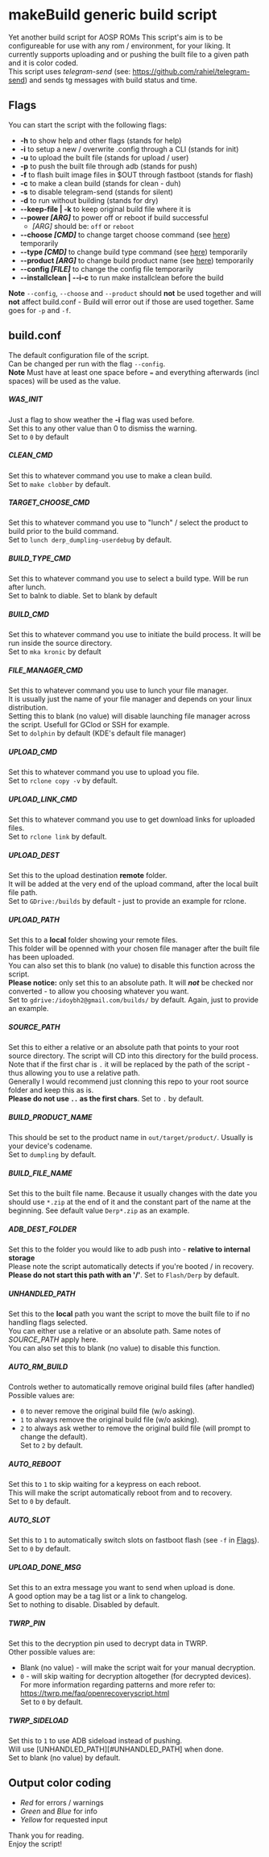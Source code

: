 # makeBuild generic build script
Yet another build script for AOSP ROMs
This script's aim is to be configureable for use with any rom / environment, for your liking.
It currently supports uploading and or pushing the built file to a given path and it is color coded.   
This script uses *telegram-send* (see: https://github.com/rahiel/telegram-send) and sends tg messages with build status and time.

## Flags
You can start the script with the following flags:
* **-h** to show help and other flags (stands for help)
* **-i** to setup a new / overwrite .config through a CLI (stands for init)
* **-u** to upload the built file (stands for upload / user)
* **-p** to push the built file through adb (stands for push)
* **-f** to flash built image files in $OUT through fastboot (stands for flash)
* **-c** to make a clean build (stands for clean - duh)
* **-s** to disable telegram-send (stands for silent)
* **-d** to run without building (stands for dry)
* **--keep-file | -k** to keep original build file where it is
* **--power _[ARG]_** to power off or reboot if build successful
  * _[ARG]_ should be: `off` or `reboot`
* **--choose _[CMD]_** to change target choose command (see [here](#target_choose_cmd)) temporarily
* **--type _[CMD]_** to change build type command (see [here](#build_type_cmd)) temporarily
* **--product _[ARG]_** to change build product name (see [here](#build_product_name)) temporarily
* **--config _[FILE]_** to change the config file temporarily
* **--installclean | --i-c** to run make installclean before the build

**Note** `--config`, `--choose` and `--product` should **not** be used together and will **not** affect build.conf - Build will error out if those are used together. Same goes for `-p` and `-f`.

## build.conf
The default configuration file of the script.  
Can be changed per run with the flag `--config`.  
**Note** Must have at least one space before `=` and everything afterwards (incl spaces) will be used as the value.  

##### WAS_INIT
Just a flag to show weather the **-i** flag was used before.  
Set this to any other value than 0 to dismiss the warning.  
Set to `0` by default
##### CLEAN_CMD
Set this to whatever command you use to make a clean build.  
Set to `make clobber` by default.
##### TARGET_CHOOSE_CMD
Set this to whatever command you use to "lunch" / select the product to build prior to the build command.  
Set to `lunch derp_dumpling-userdebug` by default.
##### BUILD_TYPE_CMD
Set this to whatever command you use to select a build type. Will be run after lunch.  
Set to balnk to diable. Set to blank by default
##### BUILD_CMD
Set this to whatever command you use to initiate the build process. It will be run inside the source directory.  
Set to `mka kronic` by default
##### FILE_MANAGER_CMD
Set this to whatever command you use to lunch your file manager.  
It is usually just the name of your file manager and depends on your linux distribution.  
Setting this to blank (no value) will disable launching file manager across the script. Usefull for GClod or SSH for example.  
Set to `dolphin` by default (KDE's default file manager)
##### UPLOAD_CMD
Set this to whatever command you use to upload you file.  
Set to `rclone copy -v` by default.
##### UPLOAD_LINK_CMD
Set this to whatever command you use to get download links for uploaded files.  
Set to `rclone link` by default.
##### UPLOAD_DEST
Set this to the upload destination **remote** folder.  
It will be added at the very end of the upload command, after the local built file path.  
Set to `GDrive:/builds` by default - just to provide an example for rclone.
##### UPLOAD_PATH
Set this to a **local** folder showing your remote files.  
This folder will be openned with your chosen file manager after the built file has been uploaded.  
You can also set this to blank (no value) to disable this function across the script.  
**Please notice:** only set this to an absolute path. It will ***not*** be checked nor converted - to allow you choosing whatever you want.  
Set to `gdrive:/idoybh2@gmail.com/builds/` by default. Again, just to provide an example.
##### SOURCE_PATH
Set this to either a relative or an absolute path that points to your root source directory.
The script will CD into this directory for the build process.  
Note that if the first char is `.` it will be replaced by the path of the script - thus allowing you to use a relative path.  
Generally I would recommend just clonning this repo to your root source folder and keep this as is.  
**Please do not use `..` as the first chars**. Set to `.` by default.
##### BUILD_PRODUCT_NAME
This should be set to the product name in `out/target/product/`. Usually is your device's codename.  
Set to `dumpling` by default.
##### BUILD_FILE_NAME
Set this to the built file name. Because it usually changes with the date you should use `*.zip` at the end of it and the
constant part of the name at the beginning. See default value `Derp*.zip` as an example.
##### ADB_DEST_FOLDER
Set this to the folder you would like to adb push into - **relative to internal storage**  
Please note the script automatically detects if you're booted / in recovery.  
**Please do not start this path with an '/'**. Set to `Flash/Derp` by default.
##### UNHANDLED_PATH
Set this to the **local** path you want the script to move the built file to if no handling flags selected.  
You can either use a relative or an absolute path. Same notes of *SOURCE_PATH* apply here.  
You can also set this to blank (no value) to disable this function.
##### AUTO_RM_BUILD
Controls wether to automatically remove original build files (after handled)
Possible values are:
* `0` to never remove the original build file (w/o asking).
* `1` to always remove the original build file (w/o asking).
* `2` to always ask wether to remove the original build file (will prompt to change the default).  
Set to `2` by default.
##### AUTO_REBOOT
Set this to `1` to skip waiting for a keypress on each reboot.  
This will make the script automatically reboot from and to recovery.  
Set to `0` by default.
##### AUTO_SLOT
Set this to `1` to automatically switch slots on fastboot flash (see `-f` in [Flags](#Flags)).  
Set to `0` by default.
##### UPLOAD_DONE_MSG
Set this to an extra message you want to send when upload is done.  
A good option may be a tag list or a link to changelog.  
Set to nothing to disable. Disabled by default.
##### TWRP_PIN
Set this to the decryption pin used to decrypt data in TWRP.  
Other possible values are:
* Blank (no value) - will make the script wait for your manual decryption.  
* `0` - will skip waiting for decryption altogether (for decrypted devices).  
For more information regarding patterns and more refer to: https://twrp.me/faq/openrecoveryscript.html  
Set to `0` by default.
##### TWRP_SIDELOAD
Set this to `1` to use ADB sideload instead of pushing.  
Will use [UNHANDLED_PATH][#UNHANDLED_PATH] when done.  
Set to blank (no value) by default.

## Output color coding
* *Red* for errors / warnings
* *Green* and *Blue* for info
* *Yellow* for requested input

Thank you for reading.  
Enjoy the script!
